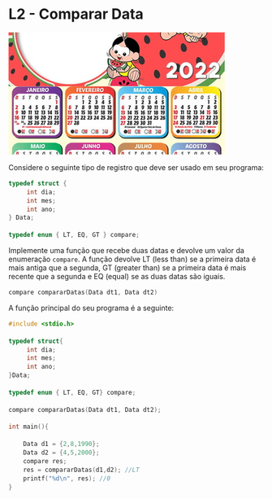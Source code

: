 # L2 - Comparar Data

![_](cover.jpg)

Considere o seguinte tipo de registro que deve ser usado em seu programa:

```C
typedef struct {
     int dia;
     int mes;
     int ano;
} Data;

typedef enum { LT, EQ, GT } compare;

```

Implemente uma função que recebe duas datas e devolve um valor da enumeração `compare`. A função devolve LT (less than) se a primeira data é mais antiga que a segunda, GT (greater than) se a primeira data é mais recente que a segunda e EQ (equal) se as duas datas são iguais.

```C
compare compararDatas(Data dt1, Data dt2)
```

A função principal do seu programa é a seguinte:

```C
#include <stdio.h>

typedef struct{
     int dia;
     int mes;
     int ano;
}Data;

typedef enum { LT, EQ, GT} compare;

compare compararDatas(Data dt1, Data dt2);

int main(){

	Data d1 = {2,8,1990};
	Data d2 = {4,5,2000};
	compare res;
	res = compararDatas(d1,d2); //LT
	printf("%d\n", res); //0	
}
```

